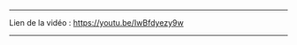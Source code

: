 ***************************

Lien de la vidéo : https://youtu.be/IwBfdyezy9w

***************************
